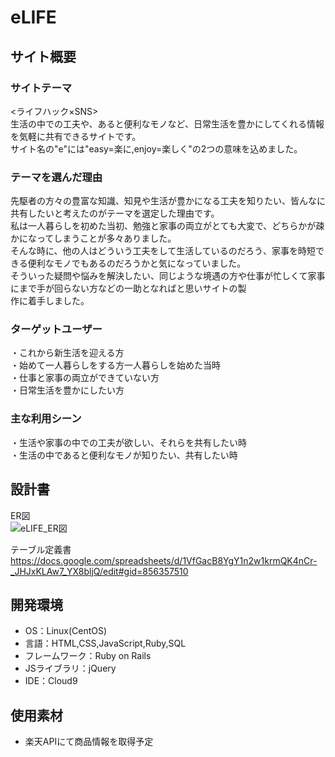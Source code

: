 # eLIFE

## サイト概要

### サイトテーマ
<ライフハック×SNS><br>
生活の中での工夫や、あると便利なモノなど、日常生活を豊かにしてくれる情報を気軽に共有できるサイトです。<br>
サイト名の"e"には"easy=楽に,enjoy=楽しく"の2つの意味を込めました。

### テーマを選んだ理由
先駆者の方々の豊富な知識、知見や生活が豊かになる工夫を知りたい、皆んなに共有したいと考えたのがテーマを選定した理由です。<br>
私は一人暮らしを初めた当初、勉強と家事の両立がとても大変で、どちらかが疎かになってしまうことが多々ありました。<br>
そんな時に、他の人はどういう工夫をして生活しているのだろう、家事を時短できる便利なモノでもあるのだろうかと気になっていました。<br>
そういった疑問や悩みを解決したい、同じような境遇の方や仕事が忙しくて家事にまで手が回らない方などの一助となればと思いサイトの製<br>
作に着手しました。

### ターゲットユーザー
・これから新生活を迎える方<br>
・始めて一人暮らしをする方一人暮らしを始めた当時<br>
・仕事と家事の両立ができていない方<br>
・日常生活を豊かにしたい方

### 主な利用シーン
・生活や家事の中での工夫が欲しい、それらを共有したい時<br>
・生活の中であると便利なモノが知りたい、共有したい時<br>

## 設計書
ER図<br>
![eLIFE_ER図](https://user-images.githubusercontent.com/122168203/229338264-d4429149-dd2b-435f-af39-c21cf6586af8.png)

テーブル定義書<br>
https://docs.google.com/spreadsheets/d/1VfGacB8YgY1n2w1krmQK4nCr-_JHJxKLAw7_YX8bljQ/edit#gid=856357510

## 開発環境
- OS：Linux(CentOS)
- 言語：HTML,CSS,JavaScript,Ruby,SQL
- フレームワーク：Ruby on Rails
- JSライブラリ：jQuery
- IDE：Cloud9

## 使用素材
- 楽天APIにて商品情報を取得予定
